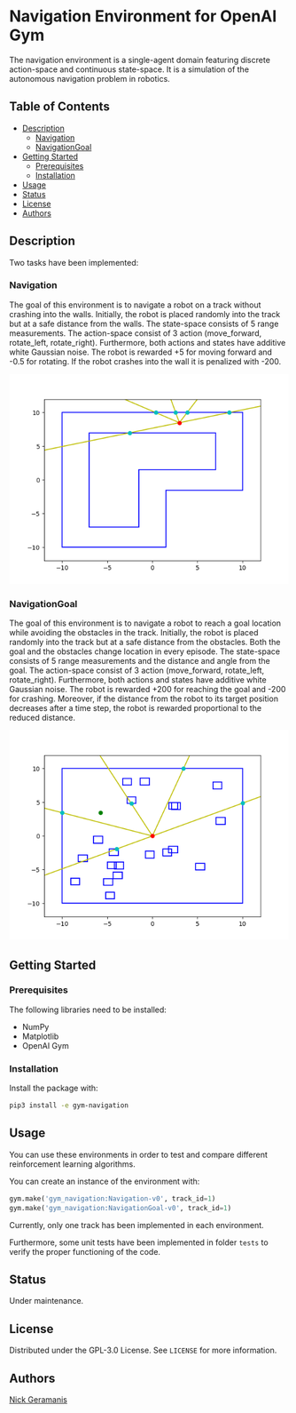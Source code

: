 # Navigation Environment for OpenAI Gym

The navigation environment is a single-agent domain featuring discrete action-space and continuous state-space. It is a simulation of the autonomous navigation problem in robotics.

## Table of Contents


- [Description](#description)
  - [Navigation](#navigation)
  - [NavigationGoal](#navigationgoal)
- [Getting Started](#getting-started)
  - [Prerequisites](#prerequisites)
  - [Installation](#installation)
- [Usage](#usage)
- [Status](#status)
- [License](#license)
- [Authors](#authors)


## Description

Two tasks have been implemented:

### Navigation

The goal of this environment is to navigate a robot on a track without crashing into the walls. Initially, the robot is placed randomly into the track but at a safe distance from the walls. The state-space consists of 5 range measurements. The action-space consist of 3 action (move_forward, rotate_left, rotate_right). Furthermore, both actions and states have additive white Gaussian noise. The robot is rewarded +5 for moving forward and -0.5 for rotating. If the robot crashes into the wall it is penalized with -200.

![Navigation environment](/images/navigation_env.png)
### NavigationGoal

The goal of this environment is to navigate a robot to reach a goal location while avoiding the obstacles in the track. Initially, the robot is placed randomly into the track but at a safe distance from the obstacles. Both the goal and the obstacles change location in every episode. The state-space consists of 5 range measurements and the distance and angle from the goal. The action-space consist of 3 action (move_forward, rotate_left, rotate_right). Furthermore, both actions and states have additive white Gaussian noise. The robot is rewarded +200 for reaching the goal and -200 for crashing. Moreover, if the distance from the robot to its target position decreases after a time step, the robot is rewarded proportional to the reduced distance.

![NavigationGoal environment](/images/navigation_goal_env.png)


## Getting Started


### Prerequisites

The following libraries need to be installed:

- NumPy
- Matplotlib
- OpenAI Gym


### Installation

Install the package with:

```bash
pip3 install -e gym-navigation
```


## Usage

You can use these environments in order to test and compare different reinforcement learning algorithms.

You can create an instance of the environment with:

```python
gym.make('gym_navigation:Navigation-v0', track_id=1)
gym.make('gym_navigation:NavigationGoal-v0', track_id=1)
```

Currently, only one track has been implemented in each environment.

Furthermore, some unit tests have been implemented in folder `tests` to verify the proper functioning of the code.


## Status

Under maintenance.


## License

Distributed under the GPL-3.0 License. See `LICENSE` for more information.


## Authors

[Nick Geramanis](https://www.linkedin.com/in/nikolaos-geramanis)

